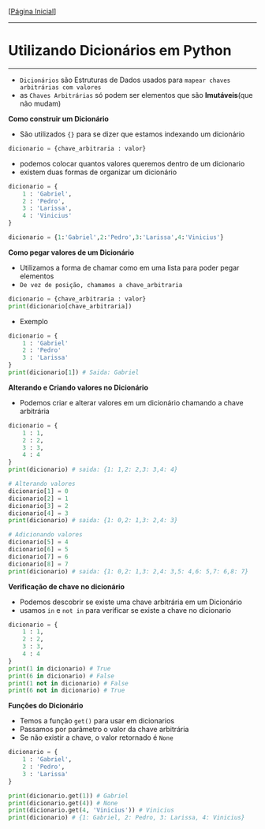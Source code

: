 [[Página Inicial](../prog_python/home.md)]

---

# Utilizando Dicionários em Python

---

* `Dicionários` são Estruturas de Dados usados para `mapear chaves arbitrárias com valores`
* as `Chaves Arbitrárias` só podem ser elementos que são **Imutáveis**(que não mudam)

**Como construir um Dicionário**

* São utilizados `{}` para se dizer que estamos indexando um dicionário

```python
dicionario = {chave_arbitraria : valor}
```

* podemos colocar quantos valores queremos dentro de um dicionario
* existem duas formas de organizar um dicionário

```python
dicionario = {
    1 : 'Gabriel',
    2 : 'Pedro',
    3 : 'Larissa',
    4 : 'Vinicius'  
}
```

```python
dicionario = {1:'Gabriel',2:'Pedro',3:'Larissa',4:'Vinicius'}
```

**Como pegar valores de um Dicionário**

* Utilizamos a forma de chamar como em uma lista para poder pegar elementos
* `De vez de posição, chamamos a chave_arbitraria`

```python
dicionario = {chave_arbitraria : valor}
print(dicionario[chave_arbitraria])
```
* Exemplo

```python
dicionario = {
    1 : 'Gabriel'
    2 : 'Pedro'
    3 : 'Larissa'
}
print(dicionario[1]) # Saida: Gabriel
```

**Alterando e Criando valores no Dicionário**

* Podemos criar e alterar valores em um dicionário chamando a chave arbitrária

```python
dicionario = {
    1 : 1,
    2 : 2,
    3 : 3,
    4 : 4
}
print(dicionario) # saida: {1: 1,2: 2,3: 3,4: 4}

# Alterando valores
dicionario[1] = 0
dicionario[2] = 1
dicionario[3] = 2
dicionario[4] = 3
print(dicionario) # saida: {1: 0,2: 1,3: 2,4: 3}

# Adicionando valores
dicionario[5] = 4
dicionario[6] = 5
dicionario[7] = 6
dicionario[8] = 7
print(dicionario) # saida: {1: 0,2: 1,3: 2,4: 3,5: 4,6: 5,7: 6,8: 7}
```

**Verificação de chave no dicionário**

* Podemos descobrir se existe uma chave arbitrária em um Dicionário
* usamos `in` e `not in` para verificar se existe a chave no dicionario

```python
dicionario = {
    1 : 1,
    2 : 2,
    3 : 3,
    4 : 4
}
print(1 in dicionario) # True
print(6 in dicionario) # False
print(1 not in dicionario) # False
print(6 not in dicionario) # True
```

**Funções do Dicionário**

* Temos a função `get()` para usar em dicionarios
* Passamos por parâmetro o valor da chave arbitrária
* Se não existir a chave, o valor retornado é `None`

```python
dicionario = {
    1 : 'Gabriel',
    2 : 'Pedro',
    3 : 'Larissa'
}

print(dicionario.get(1)) # Gabriel
print(dicionario.get(4)) # None
print(dicionario.get(4, 'Vinicius')) # Vinicius
print(dicionario) # {1: Gabriel, 2: Pedro, 3: Larissa, 4: Vinicius}
```


